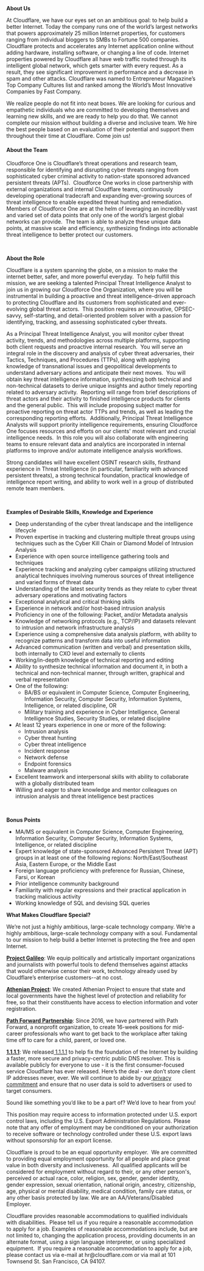 <div class="content-intro">
	<div><strong>About Us</strong></div>
	<div>
		<p><span style="font-weight: 400;">At Cloudflare, we have our eyes set on an ambitious goal: to help build a better Internet. Today the company runs one of the world’s largest networks that powers approximately 25 million Internet properties, for customers ranging from individual bloggers to SMBs to Fortune 500 companies. Cloudflare protects and accelerates any Internet application online without adding hardware, installing software, or changing a line of code. Internet properties powered by Cloudflare all have web traffic routed through its intelligent global network, which gets smarter with every request. As a result, they see significant improvement in performance and a decrease in spam and other attacks. Cloudflare was named to Entrepreneur Magazine’s Top Company Cultures list and ranked among the World’s Most Innovative Companies by Fast Company.</span><span style="font-weight: 400;">&nbsp;</span></p>
		<p><span style="font-weight: 400;">We realize people do not fit into neat boxes. We are looking for curious and empathetic individuals who are committed to developing themselves and learning new skills, and we are ready to help you do that. We cannot complete our mission without building a diverse and inclusive team. We hire the best people based on an evaluation of their potential and support them throughout their time at Cloudflare. Come join us!&nbsp;</span></p>
	</div>
</div>
<h4 id="PrincipalThreatIntelligenceAnalyst-AbouttheTeam"><strong>About the Team</strong></h4>
<p>Cloudforce One is Cloudflare’s threat operations and research team, responsible for identifying and disrupting cyber threats ranging from sophisticated cyber criminal activity to nation-state sponsored advanced persistent threats (APTs).&nbsp; Cloudforce One works in close partnership with external organizations and internal Cloudflare teams, continuously developing operational tradecraft and expanding ever-growing sources of threat intelligence to enable expedited threat hunting and remediation.&nbsp; Members of Cloudforce One are at the helm of leveraging an incredibly vast and varied set of data points that only one of the world’s largest global networks can provide.&nbsp; The team is able to analyze these unique data points, at massive scale and efficiency, synthesizing findings into actionable threat intelligence to better protect our customers.</p>
<p>&nbsp;</p>
<p><strong>About the Role</strong></p>
<p>Cloudflare is a system spanning the globe, on a mission to make the internet better, safer, and more powerful everyday.&nbsp; To help fulfill this mission, we are seeking a talented Principal Threat Intelligence Analyst to join us in growing our Cloudforce One Organization, where you will be instrumental in building a proactive and threat intelligence-driven approach to protecting Cloudflare and its customers from sophisticated and ever-evolving global threat actors. &nbsp;This position requires an innovative, OPSEC-savvy, self-starting, and detail-oriented problem solver with a passion for identifying, tracking, and assessing sophisticated cyber threats.</p>
<p>As a Principal Threat Intelligence Analyst, you will monitor cyber threat activity, trends, and methodologies across multiple platforms, supporting both client requests and proactive internal research.&nbsp; You will serve an integral role in the discovery and analysis of cyber threat adversaries, their Tactics, Techniques, and Procedures (TTPs), along with applying knowledge of transnational issues and geopolitical developments to understand adversary actions and anticipate their next moves.&nbsp; You will obtain key threat intelligence information, synthesizing both technical and non-technical datasets to derive unique insights and author timely reporting related to adversary activity.&nbsp; Reporting will range from brief descriptions of threat actors and their activity to finished intelligence products for clients and the general public.&nbsp; This will include proposing subject matter for proactive reporting on threat actor TTPs and trends, as well as leading the corresponding reporting efforts.&nbsp; Additionally, Principal Threat Intelligence Analysts will support priority intelligence requirements, ensuring Cloudforce One focuses resources and efforts on our clients' most relevant and crucial intelligence needs.&nbsp;&nbsp;In this role you will also collaborate with engineering teams to ensure relevant data and analytics are incorporated in internal platforms to improve and/or automate intelligence analysis workflows.&nbsp;</p>
<p>Strong candidates will have excellent OSINT research skills, firsthand experience in Threat Intelligence (in particular, familiarity with advanced persistent threats), a strong technical foundation, practical knowledge of intelligence report writing, and ability to work well in a group of distributed remote team members.</p>
<p>&nbsp;</p>
<p><strong>Examples of Desirable Skills, Knowledge and Experience</strong></p>
<ul>
	<li>Deep understanding of the cyber threat landscape and the intelligence lifecycle</li>
	<li>Proven expertise in tracking and clustering multiple threat groups using techniques such as the Cyber Kill Chain or Diamond Model of Intrusion Analysis</li>
	<li>Experience with open source intelligence gathering tools and techniques</li>
	<li>Experience tracking and analyzing cyber campaigns utilizing structured analytical techniques involving numerous sources of threat intelligence and varied forms of threat data</li>
	<li>Understanding of the latest security trends as they relate to cyber threat adversary operations and motivating factors</li>
	<li>Exceptional analytical and critical thinking skills</li>
	<li>Experience in network and/or host-based intrusion analysis</li>
	<li>Proficiency in one of the following: Packet, and/or Metadata analysis</li>
	<li>Knowledge of networking protocols (e.g., TCP/IP) and datasets relevant to intrusion and network infrastructure analysis</li>
	<li>Experience using a comprehensive data analysis platform, with ability to recognize patterns and transform data into useful information</li>
	<li>Advanced communication (written and verbal) and presentation skills, both internally to CXO level and externally to clients</li>
	<li>Working/in-depth knowledge of technical reporting and editing</li>
	<li>Ability to synthesize technical information and document it, in both a technical and non-technical manner, through written, graphical and verbal representation</li>
	<li>One of the following:
		<ul>
			<li>BA/BS or equivalent in Computer Science, Computer Engineering, Information Security, Computer Security, Information Systems, Intelligence, or related discipline, OR</li>
			<li>Military training and experience in Cyber Intelligence, General Intelligence Studies, Security Studies, or related discipline</li>
		</ul>
	</li>
	<li>At least 12 years experience in one or more of the following:
		<ul>
			<li>Intrusion analysis</li>
			<li>Cyber threat hunting</li>
			<li>Cyber threat intelligence</li>
			<li>Incident response</li>
			<li>Network defense</li>
			<li>Endpoint forensics</li>
			<li>Malware analysis</li>
		</ul>
	</li>
	<li>Excellent teamwork and interpersonal skills with ability to collaborate with a globally distributed team</li>
	<li>Willing and eager to share knowledge and mentor colleagues on intrusion analysis and threat intelligence best practices</li>
</ul>
<p>&nbsp;</p>
<p><strong>Bonus Points</strong></p>
<ul>
	<li>MA/MS or equivalent in Computer Science, Computer Engineering, Information Security, Computer Security, Information Systems, Intelligence, or related discipline</li>
	<li>Expert knowledge of state-sponsored Advanced Persistent Threat (APT) groups in at least one of the following regions: North/East/Southeast Asia, Eastern Europe, or the Middle East</li>
	<li>Foreign language proficiency with preference for Russian, Chinese, Farsi, or Korean</li>
	<li>Prior intelligence community background</li>
	<li>Familiarity with regular expressions and their practical application in tracking malicious activity</li>
	<li>Working knowledge of SQL and devising SQL queries</li>
</ul>
<div class="content-conclusion">
	<p><strong>What Makes Cloudflare Special?</strong></p>
	<p><span style="font-weight: 400;">We’re not just a highly ambitious, large-scale technology company. We’re a highly ambitious, large-scale technology company with a soul. Fundamental to our mission to help build a better Internet is protecting the free and open Internet.</span></p>
	<p><a href="https://blog.cloudflare.com/protecting-free-expression-online/"><strong>Project Galileo</strong></a><span style="font-weight: 400;">: We equip politically and artistically important organizations and journalists with powerful tools to defend themselves against attacks that would otherwise censor their work, technology already used by Cloudflare’s enterprise customers--at no cost.</span></p>
	<p><strong><a href="https://www.cloudflare.com/athenian/">Athenian Project</a></strong><span style="font-weight: 400;">: We created Athenian Project to ensure that state and local governments have the highest level of protection and reliability for free, so that their constituents have access to election information and voter registration.</span></p>
	<p><a href="https://blog.cloudflare.com/tag/path-forward/"><strong>Path Forward Partnership</strong></a><span style="font-weight: 400;">: Since 2016, we have partnered with Path Forward, a nonprofit organization, to create 16-week positions for mid-career professionals who want to get back to the workplace after taking time off to care for a child, parent, or loved one.</span></p>
	<p><a href="https://1.1.1.1/"><strong>1.1.1.1</strong></a><span style="font-weight: 400;">: We released</span><a href="https://1.1.1.1/"> <span style="font-weight: 400;">1.1.1.1</span></a><span style="font-weight: 400;"> to help fix the foundation of the Internet by building a faster, more secure and privacy-centric public DNS resolver. This is available publicly for everyone to use - it is the first consumer-focused service Cloudflare has ever released. Here’s the deal - we don’t store client IP addresses never, ever. We will continue to abide by our</span><a href="https://developers.cloudflare.com/1.1.1.1/privacy/public-dns-resolver"> privacy commitment</a><span style="font-weight: 400;"> and ensure that no user data is sold to advertisers or used to target consumers.</span></p>
	<p><span style="font-weight: 400;">Sound like something you’d like to be a part of? We’d love to hear from you!</span></p>
	<p><span style="font-weight: 400;">This position may require access to information protected under U.S. export control laws, including the U.S. Export Administration Regulations. Please note that any offer of employment may be conditioned on your authorization to receive software or technology controlled under these U.S. export laws without sponsorship for an export license.</span></p>
	<p><span style="font-weight: 400;">Cloudflare is proud to be an equal opportunity employer. &nbsp;We are committed to providing equal employment opportunity for all people and place great value in both diversity and inclusiveness. &nbsp;All qualified applicants will be considered for employment without regard to their, or any other person's, perceived or actual</span> <span style="font-weight: 400;">race, color, religion, sex, gender, gender identity, gender expression, sexual orientation, national origin, ancestry, citizenship, age, physical or mental disability, medical condition, family care status, or any other basis protected by law. </span><span style="font-weight: 400;">We are an AA/Veterans/Disabled Employer.</span></p>
	<p><span style="font-weight: 400;">Cloudflare provides reasonable accommodations to qualified individuals with disabilities. &nbsp;Please tell us if you require a reasonable accommodation to apply for a job. Examples of reasonable accommodations include, but are not limited to, changing the application process, providing documents in an alternate format, using a sign language interpreter, or using specialized equipment. &nbsp;If you require a reasonable accommodation to apply for a job, please contact us via e-mail at </span><span style="font-weight: 400;">hr@cloudflare.com</span><span style="font-weight: 400;"> or via mail at 101 Townsend St. San Francisco, CA 94107.</span></p>
</div>